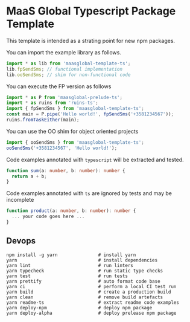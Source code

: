 # MaaS Global Typescript Package Template

This template is intended as a strating point for new npm packages.

You can import the example library as follows.

```typescript
import * as lib from 'maasglobal-template-ts';
lib.fpSendSms; // functional implementation
lib.ooSendSms; // shim for non-functional code
```

You can execute the FP version as follows

```typescript
import * as P from 'maasglobal-prelude-ts';
import * as ruins from 'ruins-ts';
import { fpSendSms } from 'maasglobal-template-ts';
const main = P.pipe('Hello world!', fpSendSms('+3581234567'));
ruins.fromTaskEither(main);
```

You can use the OO shim for object oriented projects

```typescript
import { ooSendSms } from 'maasglobal-template-ts';
ooSendSms('+3581234567', 'Hello world!');
```

Code examples annotated with `typescript` will be extracted and tested.

```typescript
function sum(a: number, b: number): number {
  return a + b;
}
```

Code examples annotated with `ts` are ignored by tests and may be incomplete

```ts
function product(a: number, b: number): number {
  ... your code goes here ...
}
```

## Devops

```
npm install -g yarn               # install yarn
yarn                              # install dependencies
yarn lint                         # run linters
yarn typecheck                    # run static type checks
yarn test                         # run tests
yarn prettify                     # auto format code base
yarn ci                           # perform a local CI test run
yarn build                        # create a production build
yarn clean                        # remove build artefacts
yarn readme-ts                    # extract readme code examples
yarn deploy-npm                   # deploy npm package
yarn deploy-alpha                 # deploy prelease npm package
```
